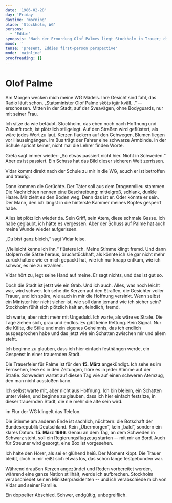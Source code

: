 ```yaml
---
date: '1986-02-28'
day: 'Friday'
daytime: 'morning'
place: 'Stockholm, WG'
persons:
  - 'Eddie'
synopsis: 'Nach der Ermordung Olof Palmes liegt Stockholm in Trauer; die Nachricht reißt Eddies eigene Wunde auf – kurz darauf meldet sich die Botschaft mit dem Abflugtermin nach Deutschland.'
mood: ''
tense: 'present, Eddies first-person perspective'
mode: 'mainline'
proofreading: {}
---
```


# Olof Palme

Am Morgen wecken mich meine WG Mädels. Ihre Gesicht sind fahl, das Radio läuft
schon. „Statsminister Olof Palme sköts igår kväll…“ -- erschossen. Mitten in der
Stadt, auf der Sveavägen, ohne Bodyguards, nur mit seiner Frau.

Ich sitze da wie betäubt. Stockholm, das eben noch nach Hoffnung und Zukunft
roch, ist plötzlich stillgelegt. Auf den Straßen wird geflüstert, als wäre jedes
Wort zu laut. Kerzen flackern auf den Gehwegen, Blumen liegen vor Hauseingängen.
Im Bus trägt der Fahrer eine schwarze Armbinde. In der Schule spricht keiner,
nicht mal die Lehrer finden Worte.

Greta sagt immer wieder: „So etwas passiert nicht hier. Nicht in Schweden.“ Aber
es ist passiert. Ein Schuss hat das Bild dieser sicheren Welt zerrissen.

Vidar kommt direkt nach der Schule zu mir in die WG, acuch er ist betroffen und
traurig.

Dann kommen die Gerüchte. Der Täter soll aus dem Drogenmilieu stammen. Die
Nachrichten nennen eine Beschreibung: mittelgroß, schlank, dunkle Haare. Mir
zieht es den Boden weg. Denn das ist er. Oder könnte er sein. Der Mann, den ich
längst in die hinterste Kammer meines Kopfes gesperrt habe.

Alles ist plötzlich wieder da. Sein Griff, sein Atem, diese schmale Gasse. Ich
habe geglaubt, ich hätte es vergessen. Aber der Schuss auf Palme hat auch meine
Wunde wieder aufgerissen.

„Du bist ganz bleich,“ sagt Vidar leise.

„Vielleicht kenne ich ihn,“ flüstere ich. Meine Stimme klingt fremd. Und dann
stolpern die Sätze heraus, bruchstückhaft, als könnte ich sie gar nicht mehr
zurückhalten: wie er mich gepackt hat, wie ich nur knapp entkam, wie ich schwor,
es nie zu erzählen.

Vidar hört zu, legt seine Hand auf meine. Er sagt nichts, und das ist gut so.

Doch die Stadt ist jetzt wie ein Grab. Und ich auch. Alles, was noch leicht war,
wird schwer. Ich sehe die Kerzen auf den Straßen, die Gesichter voller Trauer,
und ich spüre, wie auch in mir die Hoffnung versinkt. Wenn selbst ein Minister
hier nicht sicher ist, wie soll dann jemand wie ich sicher sein? Stockholm fühlt
sich plötzlich kalt an, feindlich, fremd.

Ich warte, aber nicht mehr mit Ungeduld. Ich warte, als wäre es Strafe. Die Tage
ziehen sich, grau und endlos. Es gibt keine Rettung. Kein Signal. Nur die Kälte,
die Stille und mein eigenes Geheimnis, das ich endlich ausgesprochen habe und
das jetzt wie ein Schatten zwischen mir und allem steht.

Ich beginne zu glauben, dass ich hier einfach festhängen werde, ein Gespenst in
einer trauernden Stadt.

Die Trauerfeier für Palme ist für den **15. März** angekündigt. Ich sehe es im
Fernsehen, lese es in den Zeitungen, höre es in jeder Stimme auf der Straße.
Schweden wartet auf diesen Tag wie auf einen schweren Atemzug, den man nicht
ausstoßen kann.

Ich selbst warte mit, aber nicht aus Hoffnung. Ich bin bleiern, ein Schatten
unter vielen, und beginne zu glauben, dass ich hier einfach festsitze, in dieser
trauernden Stadt, die nie mehr die alte sein wird.

im Flur der WG klingelt das Telefon.

Die Stimme am anderen Ende ist sachlich, nüchtern: die Botschaft der
Bundesrepublik Deutschland. Kein „Übermorgen“, kein „bald“, sondern ein klares
Datum. **15. März 1986**. Genau an dem Tag, an dem Schweden in Schwarz steht,
soll ein Regierungsflugzeug starten -- mit mir an Bord. Auch für Streuner wird
gesorgt, eine Box ist vorgesehen.

Ich halte den Hörer, als sei er glühend heiß. Der Moment kippt. Die Trauer
bleibt, doch in mir reißt sich etwas los, das schon lange festgebunden war.

Während draußen Kerzen angezündet und Reden vorbereitet werden, während eine
ganze Nation stillhält, werde ich aufbrechen. Stockholm verabschiedet seinen
Ministerpräsidenten -- und ich verabschiede mich von Vidar und seiner Familie.

Ein doppelter Abschied. Schwer, endgültig, unbegreiflich.
